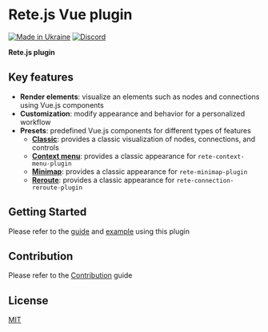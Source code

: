 Rete.js Vue plugin
====
[![Made in Ukraine](https://img.shields.io/badge/made_in-ukraine-ffd700.svg?labelColor=0057b7)](https://stand-with-ukraine.pp.ua)
[![Discord](https://img.shields.io/discord/1081223198055604244?color=%237289da&label=Discord)](https://discord.gg/cxSFkPZdsV)

**Rete.js plugin**

## Key features

- **Render elements**: visualize an elements such as nodes and connections using Vue.js components
- **Customization**: modify appearance and behavior for a personalized workflow
- **Presets**: predefined Vue.js components for different types of features
  -  **[Classic](https://retejs.org/docs/guides/renderers/vue#connect-plugin)**: provides a classic visualization of nodes, connections, and controls
  -  **[Context menu](https://retejs.org/docs/guides/context-menu#render-context-menu)**: provides a classic appearance for `rete-context-menu-plugin`
  -  **[Minimap](https://retejs.org/docs/guides/minimap#render)**: provides a classic appearance for `rete-minimap-plugin`
  -  **[Reroute](https://retejs.org/docs/guides/reroute#rendering)**: provides a classic appearance for `rete-connection-reroute-plugin`

## Getting Started

Please refer to the [guide](https://retejs.org/docs/guides/renderers/vue) and [example](https://retejs.org/examples/vue) using this plugin

## Contribution

Please refer to the [Contribution](https://retejs.org/docs/contribution) guide

## License

[MIT](https://github.com/retejs/vue-plugin/blob/master/LICENSE)
